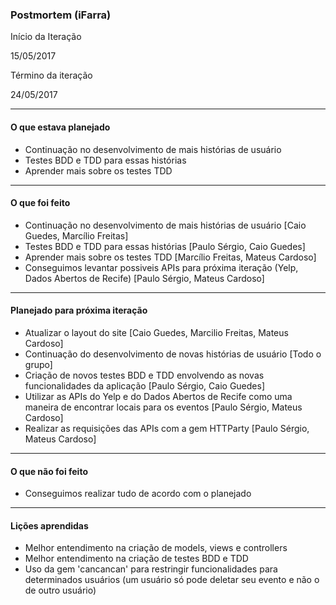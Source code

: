 ### Postmortem (iFarra)

 

Início da Iteração

15/05/2017
 

Término da iteração

24/05/2017

-------------------------
#### O que estava planejado

- Continuação no desenvolvimento de mais histórias de usuário
- Testes BDD e TDD para essas histórias
- Aprender mais sobre os testes TDD  
-------------------------
#### O que foi feito

- Continuação no desenvolvimento de mais histórias de usuário [Caio Guedes, Marcílio Freitas]
- Testes BDD e TDD para essas histórias [Paulo Sérgio, Caio Guedes]
- Aprender mais sobre os testes TDD [Marcílio Freitas, Mateus Cardoso]
- Conseguimos levantar possiveis APIs para próxima iteração (Yelp, Dados Abertos de Recife) [Paulo Sérgio, Mateus Cardoso]
-------------------------
#### Planejado para próxima iteração

- Atualizar o layout do site [Caio Guedes, Marcilio Freitas, Mateus Cardoso]
- Continuação do desenvolvimento de novas histórias de usuário [Todo o grupo]
- Criação de novos testes BDD e TDD envolvendo as novas funcionalidades da aplicação [Paulo Sérgio, Caio Guedes]
- Utilizar as APIs do Yelp e do Dados Abertos de Recife como uma maneira de encontrar locais para os eventos [Paulo Sérgio, Mateus Cardoso]
- Realizar as requisições das APIs com a gem HTTParty [Paulo Sérgio, Mateus Cardoso]

-------------------------
#### O que não foi feito

- Conseguimos realizar tudo de acordo com o planejado
-------------------------
#### Lições aprendidas

- Melhor entendimento na criação de models, views e controllers
- Melhor entendimento na criação de testes BDD e TDD
- Uso da gem 'cancancan' para restringir funcionalidades para determinados usuários (um usuário só pode deletar seu evento e não o de outro usuário)